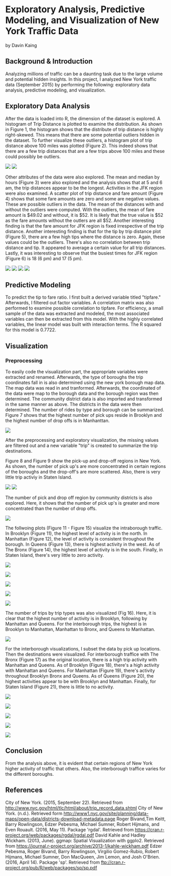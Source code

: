 # Exploratory Analysis, Predictive Modeling, and Visualization of New York Traffic Data
by Davin Kaing

## Background & Introduction
Analyzing millions of traffic can be a daunting task due to the large volume and potential hidden insights. In this project, I analyzed New York traffic data (September 2015) by performing the following: exploratory data analysis, predictive modeling, and visualization.

## Exploratory Data Analysis
After the data is loaded into R, the dimension of the dataset is explored. A histogram of Trip Distance is plotted to examine the distribution. As shown in Figure 1, the histogram shows that the distribute of trip distance is highly right-skewed. This means that there are some potential outliers hidden in the dataset. To further visualize these outliers, a histogram plot of trip distance above 100 miles was plotted (Figure 2). This indeed shows that there are a few trip distances that are a few trips above 100 miles and these could possibly be outliers.

![](http://i.imgur.com/XkY99gz.png)
![](http://i.imgur.com/ehPZiOm.png)

Other attributes of the data were also explored. The mean and median by hours (Figure 3) were also explored and the analysis shows that at 5 and 6 am, the trip distances appear to be the longest. Activities in the JFK region were also examined. A scatter plot of trip distance and fare amount (Figure 4) shows that some fare amounts are zero and some are negative values. These are possible outliers in the data. The mean of the distances with and without the outliers were computed. With the outliers, the mean of fare amount is $49.02 and without, it is $52. It is likely that the true value is $52 as the fare amounts without the outlers are all $52. Another interesting finding is that the fare amount for JFK region is fixed irrespective of the trip distance. Another interesting finding is that for the tip by trip distance plot (Figure 5), there are a few high tips where the distance is zero. Again, these values could be the outliers. There's also no correlation between trip distance and tip. It appeared to average a certain value for all trip distances. Lastly, it was interesting to observe that the busiest times for JFK region (Figure 6) is 18 (6 pm) and 17 (5 pm).

![](http://i.imgur.com/ISqhFdg.png)
![](http://i.imgur.com/Xo6z6LE.png)
![](http://i.imgur.com/AH9Cakn.png)
![](http://i.imgur.com/9uD1pFa.png)

## Predictive Modeling
To predict the tip to fare ratio. I first built a derived variable titled "tipfare." Afterwards, I filtered out factor variables. A correlation matrix was also performed to examine possible correlation to tipfare. For efficiency, a small sample of the data was extracted and modeled, the most associated variables can then be extracted from this model. With the highly correlated variables, the linear model was built with interaction terms. The R squared for this model is 0.7722.

## Visualization
### Preprocessing
To easily code the visualization part, the appropriate variables were extracted and renamed. Afterwards, the type of boroughs the trip coordinates fall in is also determined using the new york borough map data. The map data was read in and tranformed. Afterwards, the coordinated of the data were map to the borough data and the borough region was then determined. The community district data is also imported and transformed in the same manner as above. The districts in the data were then determined. The number of rides by type and borough can be summarized. Figure 7 shows that the highest number of pick ups reside in Brooklyn and the highest number of drop offs is in Manhanttan.

![](http://i.imgur.com/SHZZtgh.png)

After the preprocessing and exploratory visualization, the missing values are filtered out and a new variable "trip" is created to summarize the trip destinations.

Figure 8 and Figure 9 show the pick-up and drop-off regions in New York. As shown, the number of pick up's are more concentrated in certain regions of the boroughs and the drop-off's are more scattered. Also, there is very little trip activiy in Staten Island.

![](http://i.imgur.com/EGuKJoL.png)
![](http://i.imgur.com/8AwJKg8.png)

The number of pick and drop off region by community districts is also explored. Here, it shows that the number of pick up's is greater and more concentrated than the number of drop offs.

![](http://i.imgur.com/xEfis6D.png)

The follwoing plots (Figure 11 - Figure 15) visualize the intraborough traffic. In Brooklyn (Figure 11), the highest level of activity is in the north. In Manhattan (Figure 12), the level of activity is consistent throughout the borough. In Queens (Figure 13), there is highest activity in the west. As of The Bronx (Figure 14), the highest level of activity is in the south. Finally, in Staten Island, there's very little to zero activity.

![](http://i.imgur.com/TJIMANS.png)

![](http://i.imgur.com/rV4LqX7.png)

![](http://i.imgur.com/bUQUN3t.png)

![](http://i.imgur.com/VPhZQ91.png)

![](http://i.imgur.com/bYC61Tw.png)

The number of trips by trip types was also visualized (Fig 16). Here, it is clear that the highest number of activity is in Brooklyn, following by Manhattan and Queens. For the interborough trips, the highest is in Brooklyn to Manhattan, Manhattan to Bronx, and Queens to Manhattan.

![](http://i.imgur.com/cPXr7JP.png)

For the interborough visualizations, I subset the data by pick up locations. Then the destinations were visualized. For interborough traffice with The Bronx (Figure 17) as the original location, there is a high trip activity with Manhattan and Queens. As of Brooklyn (Figure 18), there's a high activity with Manhattan and Queens. For Manhattan (Figure 19), there's activity throughout Brooklyn Bronx and Queens. As of Queens (Figure 20), the highest activities appear to be with Brooklyn and Manhattan. Finally, for Staten Island (Figure 21), there is little to no activity.

![](http://i.imgur.com/laFNK0n.png)

![](http://i.imgur.com/03xchqT.png)

![](http://i.imgur.com/soXIRSt.png)

![](http://i.imgur.com/ZUVA0eC.png)

![](http://i.imgur.com/Pq5HKdb.png)

## Conclusion
From the analysis above, it is evident that certain regions of New York higher activity of traffic that others. Also, the interborough traffice varies for the different boroughs.

## References
City of New York. (2015, September 22). Retrieved from http://www.nyc.gov/html/tlc/html/about/trip_record_data.shtml
City of New York. (n.d.). Retrieved form http://www1.nyc.gov/site/planning/data-maps/open-data/districts-download-metadata.page
Roger Bivand,Tim Keitt, Barry Rowlingson, Edzer Pebesma, Michael Sumner, Robert Hijmans, and Even Rouault. (2016, May 11). Package 'rgdal'. Retrieved from https://cran.r-project.org/web/packages/rgdal/rgdal.pdf
David Kahle and Hadley Wickham. (2013, June). ggmap: Spatial Visualization with ggplo2. Retrieved from https://journal.r-project.org/archive/2013-1/kahle-wickham.pdf
Edzer Pebesma, Roger Bivand, Barry Rowlingson, Virgilio Gomez-Rubio, Robert Hijmans, Michael Sumner, Don MacQueen, Jim Lemon, and Josh O'Brien. (2016, April 14). Package 'sp'. Retrieved from ftp://cran.r-project.org/pub/R/web/packages/sp/sp.pdf








